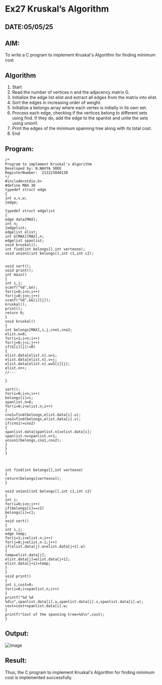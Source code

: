 # Ex27 Kruskal’s Algorithm
## DATE:05/05/25
## AIM:
To write a C program to implement Kruskal's Algorithm for finding minimum cost

## Algorithm
1. Start 
2. Read the number of vertices n and the adjacency matrix G. 
3. Initialize the edge list elist and extract all edges from the matrix into elist. 
4. Sort the edges in increasing order of weight. 
5. Initialize a belongs array where each vertex is initially in its own set. 
6. Process each edge, checking if the vertices belong to different sets using find. If they do, add 
the edge to the spanlist and unite the sets using union1. 
7. Print the edges of the minimum spanning tree along with its total cost. 
8. End
## Program:
```
/*
Program to implement Kruskal's Algorithm
Developed by: N.NAVYA SREE
RegisterNumber:  212223040138
*/
#include<stdio.h> 
#define MAX 30 
typedef struct edge 
{ 
int u,v,w; 
}edge; 
 
typedef struct edgelist 
{ 
edge data[MAX]; 
int n; 
}edgelist; 
edgelist elist; 
int G[MAX][MAX],n; 
edgelist spanlist; 
void kruskal(); 
int find(int belongs[],int vertexno); 
void union1(int belongs[],int c1,int c2); 
  
  
void sort(); 
void print(); 
int main() 
{ 
int i,j; 
scanf("%d",&n); 
for(i=0;i<n;i++) 
for(j=0;j<n;j++) 
scanf("%d",&G[i][j]); 
kruskal(); 
print(); 
return 0; 
} 
void kruskal() 
{ 
int belongs[MAX],i,j,cno1,cno2; 
elist.n=0; 
for(i=1;i<n;i++) 
for(j=0;j<i;j++) 
if(G[i][j]!=0) 
{ 
elist.data[elist.n].u=i; 
elist.data[elist.n].v=j; 
elist.data[elist.n].w=G[i][j]; 
elist.n++; 
//--- 
 
} 
 
sort(); 
for(i=0;i<n;i++) 
belongs[i]=i; 
spanlist.n=0; 
for(i=0;i<elist.n;i++) 
{ 
cno1=find(belongs,elist.data[i].u); 
cno2=find(belongs,elist.data[i].v); 
if(cno1!=cno2) 
{ 
spanlist.data[spanlist.n]=elist.data[i]; 
spanlist.n=spanlist.n+1; 
union1(belongs,cno1,cno2); 
} 
} 
} 
  
  
 
int find(int belongs[],int vertexno) 
{ 
return(belongs[vertexno]); 
} 
 
void union1(int belongs[],int c1,int c2) 
{ 
int i; 
for(i=0;i<n;i++) 
if(belongs[i]==c2) 
belongs[i]=c1; 
} 
void sort() 
{ 
int i,j; 
edge temp; 
for(i=1;i<elist.n;i++) 
for(j=0;j<elist.n-1;j++) 
if(elist.data[j].w>elist.data[j+1].w) 
{ 
temp=elist.data[j]; 
elist.data[j]=elist.data[j+1]; 
elist.data[j+1]=temp; 
} 
} 
void print() 
{ 
int i,cost=0; 
for(i=0;i<spanlist.n;i++) 
{ 
printf("%d %d %d\n",spanlist.data[i].u,spanlist.data[i].v,spanlist.data[i].w); 
cost=cost+spanlist.data[i].w; 
} 
printf("Cost of the spanning tree=%d\n",cost); 
}
```

## Output:

![image](https://github.com/user-attachments/assets/5e33a1a2-568d-4e3f-9ee5-b9b32d04799d)


## Result:

Thus, the C program to implement Kruskal's Algorithm for finding minimum cost is implemented successfully.
